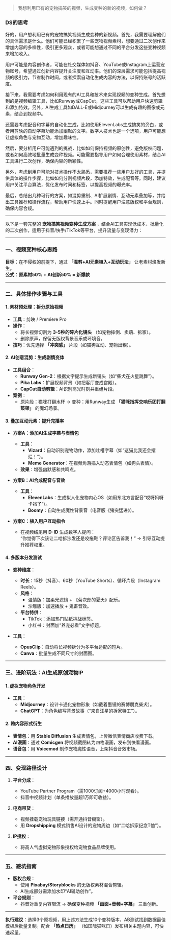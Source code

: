 >我想利用已有的宠物搞笑的视频，生成变种的新的视频，如何做？

### DS的思考
好的，用户想利用已有的宠物搞笑视频生成变种的新视频。首先，我需要理解他们的具体需求是什么。他们可能已经积累了一些宠物视频素材，想要通过二次创作来增加内容的多样性，吸引更多观众，或者可能想通过不同的平台分发这些变种视频来增加收入。

用户可能是内容创作者，可能在社交媒体如抖音、YouTube或Instagram上运营宠物账号，希望通过创新内容提升关注度和互动率。他们的深层需求可能包括提高视频的吸引力，节省制作时间，或者探索自动化生成内容的方法，以保持账号的活跃度。

接下来，我需要考虑如何利用现有的AI工具和技术来实现视频的变种生成。首先想到的是视频编辑工具，比如Runway或CapCut，这些工具可以帮助用户快速剪辑和添加特效。另外，AI生成工具如DALL-E或Midjourney可以生成有趣的图像或元素，结合到视频中。

还需要考虑配音和字幕的自动化生成，比如使用ElevenLabs生成搞笑的旁白，或者用剪映的自动字幕功能添加幽默的文字。数字人技术也是一个选项，用户可能想让虚拟角色与宠物互动，增加趣味性。

然后，要分析用户可能遇到的挑战，比如如何保持视频的原创性，避免版权问题，或者如何高效地批量生成变种视频。可能需要指导用户如何合理使用素材，结合AI工具进行二次创作，确保内容的新颖性。

另外，考虑到用户可能对技术操作不太熟悉，需要推荐一些用户友好的工具，并提供具体的操作步骤，比如如何分割视频片段，添加特效，生成配音等。同时，建议用户关注平台算法，优化发布时间和标签，以提高视频的曝光率。

最后，总结出几种可行的方案，如混剪重制、AI扩展剧情、互动元素叠加等，并给出工具推荐和操作流程，帮助用户快速上手。同时提醒用户注意版权和平台规则，确保内容合规。

---

以下是一套完整的 **宠物搞笑视频变种生成方案** ，结合AI工具实现低成本、批量化的二次创作，适用于抖音/快手/TikTok等平台，提升流量与变现潜力：

---

### **一、视频变种核心思路**
**目标**：在不侵权的前提下，通过 **「混剪+AI元素植入+互动玩法」** 让老素材焕发新生。  
**公式**：**原素材50% + AI创新50% = 新爆款**  

---

### **二、具体操作步骤与工具**

#### **1. 素材预处理：拆分原始视频**
- **工具**：剪映 / Premiere Pro  
- **操作**：  
  - 将长视频切割为 **3-5秒的碎片化镜头** （如宠物摔倒、卖萌、拆家）。  
  - 删除原声，保留无版权背景音乐或环境音。  
- **技巧**：优先选择 **「冲突感」** 片段（如猫狗互动、宠物出糗）。

#### **2. AI创意混剪：生成剧情变体**
- **工具组合**：  
  - **Runway Gen-2**：根据文字提示生成新镜头（如“柴犬在火星跳舞”）。  
  - **Pika Labs**：扩展视频背景（如把客厅变成宫殿）。  
  - **CapCut自动剪辑**：AI识别高光时刻并重组片段。  
- **案例**：  
  - 原片段：猫咪打翻水杯 → 变种：用Runway生成 **「猫咪指挥交响乐团打翻鼓架」** 的魔幻场景。

#### **3. 叠加互动元素：提升完播率**
- **方案A：添加AI生成字幕与表情包**  
  - **工具**：  
    - **Vizard**：自动识别宠物动作，添加吐槽字幕（如“这猫比我还会摆烂！”）。  
    - **Meme Generator**：在视频角落插入动态表情包（如狗头表情）。  
  - **效果**：增强幽默感和共鸣点。  

- **方案B：AI合成配音与音效**  
  - **工具**：  
    - **ElevenLabs**：生成拟人化宠物内心OS（如用东北方言配音“哎呀妈呀卡裆了”）。  
    - **Boomy**：自动生成魔性背景音（电音版《猪突猛进》）。  

- **方案C：植入用户互动指令**  
  - 在视频结尾用 **D-ID** 生成数字人提问：  
    “你觉得下次该让二哈拆沙发还是咬拖鞋？评论区告诉我！” → 引导互动提升推荐权重。

#### **4. 多版本分发测试**
- **变种维度**：  
  - **时长**：15秒（抖音）、60秒（YouTube Shorts）、循环片段（Instagram Reels）。  
  - **风格**：  
    - 温情版：加柔光滤镜 + 《菊次郎的夏天》配乐。  
    - 沙雕版：加速播放 + 鬼畜音效。  
  - **平台特供**：  
    - TikTok：添加热门贴纸挑战标签。  
    - 小红书：封面加“养宠必看”文字标题。  

- **工具**：  
  - **OpusClip**：自动将长视频拆分为多平台适配的短片。  
  - **Canva**：批量生成不同尺寸的封面图。

---

### **三、进阶玩法：AI生成原创宠物IP**
#### **1. 虚拟宠物角色开发**
- **工具**：  
  - **Midjourney**：设计卡通化宠物形象（如戴着墨镜的赛博朋克柴犬）。  
  - **ChatGPT**：为角色编写背景故事（“来自汪星的拆家特工”）。  

#### **2. 跨内容形式衍生**
- **表情包**：用 **Stable Diffusion** 生成表情包，上传微信表情商店收费下载。  
- **AI漫画**：通过 **Comicgen** 将视频截图转为四格漫画，发布到快看漫画。  
- **语音包**：用 **Voicemod** 制作宠物魔性语音，上架抖音音效市场。

---

### **四、变现路径设计**
1. **平台分成**：  
   - YouTube Partner Program（需1000订阅+4000小时观看）。  
   - 抖音中视频计划（单条播放量超1万即可收益）。  

2. **电商带货**：  
   - 视频挂载宠物玩具链接（需开通抖音橱窗）。  
   - 用 **Dropshipping** 模式销售AI设计的宠物周边（如“二哈拆家纪念T恤”）。  

3. **IP授权**：  
   - 将高人气虚拟宠物形象授权给宠物食品品牌使用。  

---

### **五、避坑指南**
- **版权合规**：  
  - 使用 **Pixabay/Storyblocks** 的无版权素材混合剪辑。  
  - AI生成部分需添加水印“AI辅助创作”。  
- **平台规则**：  
  - 抖音对重复内容限流 → 确保变种视频 **「画面+音频+字幕」** 三重创新。  

---

**执行建议**：选择3个原视频，用上述方法生成10个变种版本，AB测试找到数据最佳模板后批量复制。配合 **「热点日历」** （如国际猫咪日）发布相关主题内容，可快速起量。